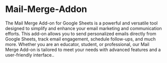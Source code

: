 # Mail-Merge-Addon
The Mail Merge Add-on for Google Sheets is a powerful and versatile tool designed to simplify and enhance your email marketing and communication efforts. This add-on allows you to send personalized emails directly from Google Sheets, track email engagement, schedule follow-ups, and much more. Whether you are an educator, student, or professional, our Mail Merge Add-on is tailored to meet your needs with advanced features and a user-friendly interface..

